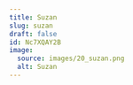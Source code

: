 ```yaml
---
title: Suzan
slug: suzan
draft: false
id: Nc7XQAY2B
image:
  source: images/20_suzan.png
  alt: Suzan
---
```

